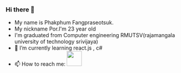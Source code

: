 ### Hi there 👋
- My name is Phakphum Fangpraseotsuk.
- My nickname Por.I'm 23 year old
- I'm graduated from Computer engineering RMUTSV(rajamangala university of technology srivijaya)
- 🌱 I’m currently learning react.js , c#
- 📫 How to reach me: [<img width="40px" src="https://user-images.githubusercontent.com/56145972/173585621-9afaa43c-5ea1-4625-9c73-6803b02d3b6c.png"/>](https://www.facebook.com/Pakpoomfungprasertsuk/)

<!--
**peporeiei/peporeiei** is a ✨ _special_ ✨ repository because its `README.md` (this file) appears on your GitHub profile.

Here are some ideas to get you started:

- 🔭 I’m currently working on ...
- 🌱 I’m currently learning ...
- 👯 I’m looking to collaborate on ...
- 🤔 I’m looking for help with ...
- 💬 Ask me about ...
- 📫 How to reach me: ...
- 😄 Pronouns: ...
- ⚡ Fun fact: ...
-->
